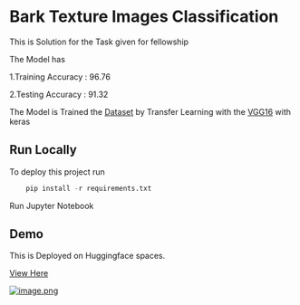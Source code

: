 # Bark Texture Images Classification

This is Solution for the Task given for fellowship

The Model has

1.Training Accuracy : 96.76

2.Testing Accuracy : 91.32

The Model is Trained the [Dataset](https://www.kaggle.com/datasets/saurabhshahane/barkvn50) by Transfer Learning with  the [VGG16](https://arxiv.org/abs/1409.1556v6) with keras

## Run Locally

To deploy this project run

```python
    pip install -r requirements.txt
```

Run Jupyter Notebook

## Demo

This is Deployed on Huggingface spaces.

[View Here](https://huggingface.co/spaces/eswardivi/Bark_Texture_Images_Classification)

[![image.png](https://i.postimg.cc/3xs0H4yn/image.png)](https://postimg.cc/CR4xGKsq)
